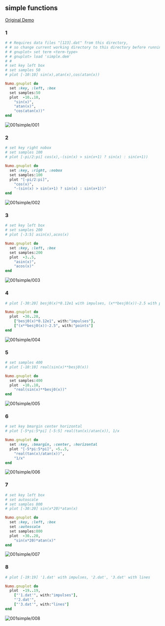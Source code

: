 ## simple functions
[Original Demo](http://gnuplot.sourceforge.net/demo_4.6/simple.html)

### 1

```ruby
# # Requires data files "[123].dat" from this directory,
# # so change current working directory to this directory before running.
# # gnuplot> set term <term-type>
# # gnuplot> load 'simple.dem'
# #
# set key left box
# set samples 50
# plot [-10:10] sin(x),atan(x),cos(atan(x))

Numo.gnuplot do
  set :key, :left, :box
  set samples:50
  plot  -10..10,
    "sin(x)",
    "atan(x)",
    "cos(atan(x))"
end
```
![001simple/001](https://raw.github.com/ruby-numo/gnuplot-demo/master/gnuplot/md/001simple/image/001.png)

### 2

```ruby
# set key right nobox
# set samples 100
# plot [-pi/2:pi] cos(x),-(sin(x) > sin(x+1) ? sin(x) : sin(x+1))

Numo.gnuplot do
  set :key, :right, :nobox
  set samples:100
  plot "[-pi/2:pi]",
    "cos(x)",
    "-(sin(x) > sin(x+1) ? sin(x) : sin(x+1))"
end
```
![001simple/002](https://raw.github.com/ruby-numo/gnuplot-demo/master/gnuplot/md/001simple/image/002.png)

### 3

```ruby
# set key left box
# set samples 200
# plot [-3:5] asin(x),acos(x)

Numo.gnuplot do
  set :key, :left, :box
  set samples:200
  plot  -3..5,
    "asin(x)",
    "acos(x)"
end
```
![001simple/003](https://raw.github.com/ruby-numo/gnuplot-demo/master/gnuplot/md/001simple/image/003.png)

### 4

```ruby
# plot [-30:20] besj0(x)*0.12e1 with impulses, (x**besj0(x))-2.5 with points

Numo.gnuplot do
  plot  -30..20,
    ["besj0(x)*0.12e1", with:"impulses"],
    ["(x**besj0(x))-2.5", with:"points"]
end
```
![001simple/004](https://raw.github.com/ruby-numo/gnuplot-demo/master/gnuplot/md/001simple/image/004.png)

### 5

```ruby
# set samples 400
# plot [-10:10] real(sin(x)**besj0(x))

Numo.gnuplot do
  set samples:400
  plot  -10..10,
    "real(sin(x)**besj0(x))"
end
```
![001simple/005](https://raw.github.com/ruby-numo/gnuplot-demo/master/gnuplot/md/001simple/image/005.png)

### 6

```ruby
# set key bmargin center horizontal
# plot [-5*pi:5*pi] [-5:5] real(tan(x)/atan(x)), 1/x

Numo.gnuplot do
  set :key, :bmargin, :center, :horizontal
  plot "[-5*pi:5*pi]", -5..5,
    "real(tan(x)/atan(x))",
    "1/x"
end
```
![001simple/006](https://raw.github.com/ruby-numo/gnuplot-demo/master/gnuplot/md/001simple/image/006.png)

### 7

```ruby
# set key left box
# set autoscale
# set samples 800
# plot [-30:20] sin(x*20)*atan(x)

Numo.gnuplot do
  set :key, :left, :box
  set :autoscale
  set samples:800
  plot  -30..20,
    "sin(x*20)*atan(x)"
end
```
![001simple/007](https://raw.github.com/ruby-numo/gnuplot-demo/master/gnuplot/md/001simple/image/007.png)

### 8

```ruby
# plot [-19:19] '1.dat' with impulses, '2.dat', '3.dat' with lines

Numo.gnuplot do
  plot  -19..19,
    ["'1.dat'", with:"impulses"],
    "'2.dat'",
    ["'3.dat'", with:"lines"]
end
```
![001simple/008](https://raw.github.com/ruby-numo/gnuplot-demo/master/gnuplot/md/001simple/image/008.png)
